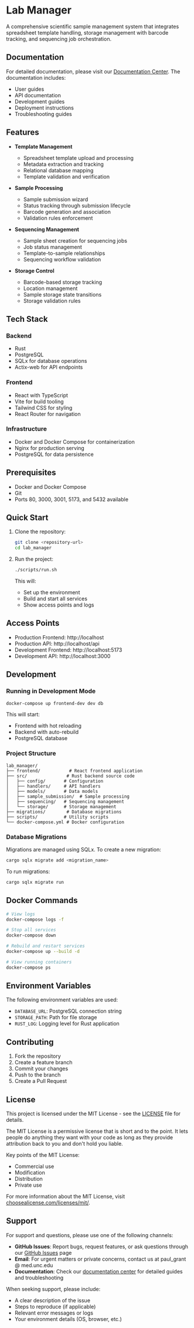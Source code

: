 # Lab Manager

A comprehensive scientific sample management system that integrates spreadsheet template handling, storage management with barcode tracking, and sequencing job orchestration.

## Documentation

For detailed documentation, please visit our [Documentation Center](docs/README.md). The documentation includes:
- User guides
- API documentation
- Development guides
- Deployment instructions
- Troubleshooting guides

## Features

- **Template Management**
  - Spreadsheet template upload and processing
  - Metadata extraction and tracking
  - Relational database mapping
  - Template validation and verification

- **Sample Processing**
  - Sample submission wizard
  - Status tracking through submission lifecycle
  - Barcode generation and association
  - Validation rules enforcement

- **Sequencing Management**
  - Sample sheet creation for sequencing jobs
  - Job status management
  - Template-to-sample relationships
  - Sequencing workflow validation

- **Storage Control**
  - Barcode-based storage tracking
  - Location management
  - Sample storage state transitions
  - Storage validation rules

## Tech Stack

### Backend
- Rust
- PostgreSQL
- SQLx for database operations
- Actix-web for API endpoints

### Frontend
- React with TypeScript
- Vite for build tooling
- Tailwind CSS for styling
- React Router for navigation

### Infrastructure
- Docker and Docker Compose for containerization
- Nginx for production serving
- PostgreSQL for data persistence

## Prerequisites

- Docker and Docker Compose
- Git
- Ports 80, 3000, 3001, 5173, and 5432 available

## Quick Start

1. Clone the repository:
   ```bash
   git clone <repository-url>
   cd lab_manager
   ```

2. Run the project:
   ```bash
   ./scripts/run.sh
   ```

   This will:
   - Set up the environment
   - Build and start all services
   - Show access points and logs

## Access Points

- Production Frontend: http://localhost
- Production API: http://localhost/api
- Development Frontend: http://localhost:5173
- Development API: http://localhost:3000

## Development

### Running in Development Mode

```bash
docker-compose up frontend-dev dev db
```

This will start:
- Frontend with hot reloading
- Backend with auto-rebuild
- PostgreSQL database

### Project Structure

```
lab_manager/
├── frontend/           # React frontend application
├── src/               # Rust backend source code
│   ├── config/       # Configuration
│   ├── handlers/     # API handlers
│   ├── models/       # Data models
│   ├── sample_submission/  # Sample processing
│   ├── sequencing/   # Sequencing management
│   └── storage/      # Storage management
├── migrations/        # Database migrations
├── scripts/          # Utility scripts
└── docker-compose.yml # Docker configuration
```

### Database Migrations

Migrations are managed using SQLx. To create a new migration:

```bash
cargo sqlx migrate add <migration_name>
```

To run migrations:

```bash
cargo sqlx migrate run
```

## Docker Commands

```bash
# View logs
docker-compose logs -f

# Stop all services
docker-compose down

# Rebuild and restart services
docker-compose up --build -d

# View running containers
docker-compose ps
```

## Environment Variables

The following environment variables are used:

- `DATABASE_URL`: PostgreSQL connection string
- `STORAGE_PATH`: Path for file storage
- `RUST_LOG`: Logging level for Rust application

## Contributing

1. Fork the repository
2. Create a feature branch
3. Commit your changes
4. Push to the branch
5. Create a Pull Request

## License

This project is licensed under the MIT License - see the [LICENSE](LICENSE) file for details.

The MIT License is a permissive license that is short and to the point. It lets people do anything they want with your code as long as they provide attribution back to you and don't hold you liable.

Key points of the MIT License:
- Commercial use
- Modification
- Distribution
- Private use

For more information about the MIT License, visit [choosealicense.com/licenses/mit/](https://choosealicense.com/licenses/mit/).

## Support

For support and questions, please use one of the following channels:

- **GitHub Issues**: Report bugs, request features, or ask questions through our [GitHub Issues](https://github.com/poglesbyg/lab_manager/issues) page
- **Email**: For urgent matters or private concerns, contact us at paul_grant @ med.unc.edu
- **Documentation**: Check our [documentation center](docs/README.md) for detailed guides and troubleshooting


When seeking support, please include:
- A clear description of the issue
- Steps to reproduce (if applicable)
- Relevant error messages or logs
- Your environment details (OS, browser, etc.)
